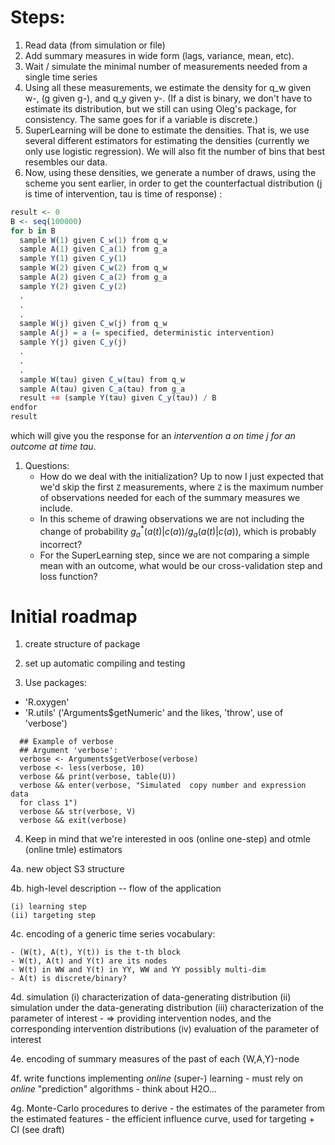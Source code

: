 # Steps:
1. Read data (from simulation or file)
1. Add summary measures in wide form (lags, variance, mean, etc).
1. Wait / simulate the minimal number of measurements needed from a single time series
1. Using all these measurements, we estimate the density for q_w given w-, (g given g-), and q_y given y-. (If a dist is binary, we don't have to estimate its distribution, but we still can using Oleg's package, for consistency. The same goes for if a variable is discrete.)
1. SuperLearning will be done to estimate the densities. That is, we use several different estimators for estimating the densities (currently we only use logistic regression). We will also fit the number of bins that best resembles our data.
1. Now, using these densities, we generate a number of draws, using the scheme you sent earlier, in order to get the counterfactual distribution (j is time of intervention, tau is time of response) :
``` R
result <- 0
B <- seq(100000)
for b in B
  sample W(1) given C_w(1) from q_w
  sample A(1) given C_a(1) from g_a
  sample Y(1) given C_y(1)
  sample W(2) given C_w(2) from q_w
  sample A(2) given C_a(2) from g_a
  sample Y(2) given C_y(2)
  .
  .
  .
  sample W(j) given C_w(j) from q_w
  sample A(j) = a (= specified, deterministic intervention)
  sample Y(j) given C_y(j)
  .
  .
  .
  sample W(tau) given C_w(tau) from q_w
  sample A(tau) given C_a(tau) from g_a
  result += (sample Y(tau) given C_y(tau)) / B
endfor
result
```
which will give you the response for an _intervention a on time j for an outcome at time tau_.
1. Questions:
    - How do we deal with the initialization? Up to now I just expected that we'd skip the first `Z` measurements, where `Z` is the maximum number of observations needed for each of the summary measures we include. 
    - In this scheme of drawing observations we are not including the change of probability $g_a^*(a(t) | c(a)) / g_a(a(t) | c(a))$, which is probably incorrect?
    - For the SuperLearning step, since we are not comparing a simple mean with an outcome, what would be our cross-validation step and loss function?


# Initial roadmap
1. create structure of package

2. set up automatic compiling and testing

3. Use packages:
 - 'R.oxygen'
 - 'R.utils' ('Arguments$getNumeric'  and  the  likes, 'throw',  use  of 'verbose')

```
  ## Example of verbose
  ## Argument 'verbose':
  verbose <- Arguments$getVerbose(verbose)
  verbose <- less(verbose, 10)
  verbose && print(verbose, table(U))
  verbose && enter(verbose, "Simulated  copy number and expression data
  for class 1")
  verbose && str(verbose, V)
  verbose && exit(verbose)
```

4. Keep in mind that we're interested  in oos (online one-step) and otmle (online
tmle) estimators

  4a. new object S3 structure

  4b. high-level description -- flow of the application

    (i) learning step
    (ii) targeting step

  4c. encoding of a generic time series vocabulary:

    - (W(t), A(t), Y(t)) is the t-th block
    - W(t), A(t) and Y(t) are its nodes
    - W(t) in WW and Y(t) in YY, WW and YY possibly multi-dim
    - A(t) is discrete/binary?

  4d. simulation
    (i) characterization of data-generating distribution
    (ii) simulation under the data-generating distribution
    (iii) characterization of the parameter  of interest 
      - => providing intervention nodes, and the corresponding intervention distributions
    (iv) evaluation of the parameter of interest

  4e. encoding of summary measures of the past of each {W,A,Y}-node

  4f. write functions implementing *online* (super-) learning
    - must rely on *online* "prediction" algorithms
    - think about H2O...

  4g. Monte-Carlo procedures to derive
    - the estimates of the parameter from the estimated features
    - the efficient influence curve, used for targeting + CI
    (see draft)
